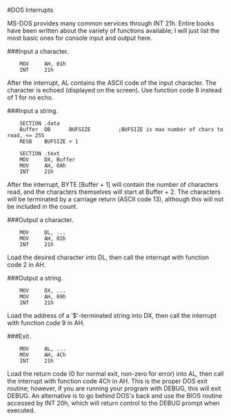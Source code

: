 #DOS Interrupts

MS-DOS provides many common services through INT 21h. Entire books have been written about the variety of functions available; I will just list the most basic ones for console input and output here.

###Input a character.

        MOV     AH, 01h
        INT     21h
        
After the interrupt, AL contains the ASCII code of the input character. The character is echoed (displayed on the screen). Use function code 8 instead of 1 for no echo.

###Input a string.

        SECTION .data
        Buffer  DB      BUFSIZE         ;BUFSIZE is max number of chars to read, <= 255
        RESB    BUFSIZE + 1

        SECTION .text
        MOV     DX, Buffer
        MOV     AH, 0Ah
        INT     21h

After the interrupt, BYTE [Buffer + 1] will contain the number of characters read, and the characters themselves will start at Buffer + 2. The characters will be terminated by a carriage return (ASCII code 13), although this will not be included in the count.

###Output a character.

        MOV     DL, ...
        MOV     AH, 02h
        INT     21h

Load the desired character into DL, then call the interrupt with function code 2 in AH.

###Output a string.

        MOV     DX, ...
        MOV     AH, 09h
        INT     21h

Load the address of a '$'-terminated string into DX, then call the interrupt with function code 9 in AH.

###Exit.

        MOV     AL, ...
        MOV     AH, 4Ch
        INT     21h

Load the return code (0 for normal exit, non-zero for error) into AL, then call the interrupt with function code 4Ch in AH. This is the proper DOS exit routine; however, if you are running your program with DEBUG, this will exit DEBUG. An alternative is to go behind DOS's back and use the BIOS routine accessed by INT 20h, which will return control to the DEBUG prompt when executed.

